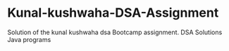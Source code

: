 # Kunal-kushwaha-DSA-Assignment
Solution of the kunal kushwaha dsa Bootcamp assignment.
DSA Solutions
Java programs
